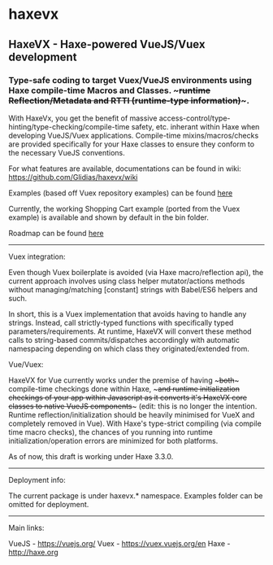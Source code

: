 # haxevx

## HaxeVX - Haxe-powered VueJS/Vuex development

### Type-safe coding to target Vuex/VueJS environments using Haxe compile-time Macros and Classes. ~~~runtime Reflection/Metadata and RTTI (runtime-type information)~~~.

With HaxeVx, you get the benefit of massive access-control/type-hinting/type-checking/compile-time safety, etc. inherant within Haxe when developing VueJS/Vuex applications. Compile-time mixins/macros/checks are provided specifically for your Haxe classes to ensure they conform to the necessary VueJS conventions.

For what features are available, documentations can be found in wiki:
https://github.com/Glidias/haxevx/wiki

Examples (based off Vuex repository examples) can be found [here](https://github.com/Glidias/haxevx/tree/master/src/haxevx/vuex/examples)
	
Currently, the working Shopping Cart example (ported from the Vuex example) is available and shown by default in the bin folder. 

Roadmap can be found [here](https://github.com/Glidias/haxevx/issues/2)
	

____________


Vuex integration:
	
Even though Vuex boilerplate is avoided (via Haxe macro/reflection api), the current approach involves using class helper mutator/actions methods without managing/matching [constant] strings with Babel/ES6 helpers and such.

In short, this is a Vuex implementation that avoids having to handle any strings. Instead, call strictly-typed functions with specifically typed parameters/requirements. At runtime, HaxeVX will convert these method calls to string-based commits/dispatches accordingly with automatic namespacing depending on which class they originated/extended from.

Vue/Vuex:

HaxeVX for Vue currently works under the premise of having ~~~both~~~ compile-time checkings done within Haxe, ~~~and runtime initialization checkings of your app within Javascript as it converts it's HaxeVX core classes to native VueJS components~~~ (edit: this is no longer the intention. Runtime reflection/initialization should be heavily minimised for VueX and completely removed in Vue). With Haxe's type-strict compiling (via compile time macro checks), the chances of you running into runtime initialization/operation errors are minimized for both platforms.

As of now, this draft is working under Haxe 3.3.0.

_____

Deployment info:
	
The current package is under haxevx.* namespace. Examples folder can be omitted for deployment.

______

Main links:

VueJS - https://vuejs.org/
Vuex - https://vuex.vuejs.org/en
Haxe - http://haxe.org
